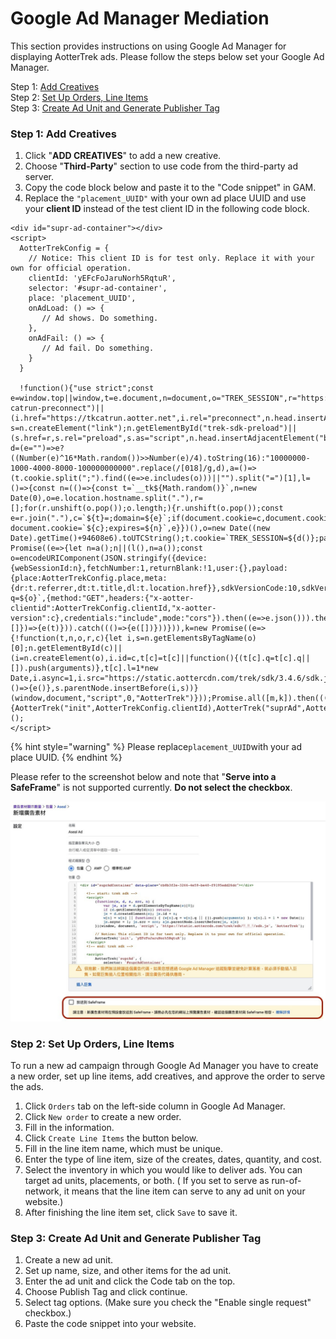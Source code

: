 # Google Ad Manager Mediation

This section provides instructions on using Google Ad Manager for displaying AotterTrek ads. Please follow the steps below set your Google Ad Manager.

Step 1: [Add Creatives](google-ad-manager-mediation.md#step-1-add-creatives)\
Step 2: [Set Up Orders, Line Items](google-ad-manager-mediation.md#step-2-set-up-orders-line-items)\
Step 3: [Create Ad Unit and Generate Publisher Tag](google-ad-manager-mediation.md#step-3-create-ad-unit-and-generate-publisher-tag)

### Step 1: Add Creatives

1. Click "**ADD CREATIVES**" to add a new creative.&#x20;
2. Choose "**Third-Party**" section to use code from the third-party ad server.
3. Copy the code block below and paste it to the "Code snippet" in GAM.
4. Replace the `"placement_UUID"` with your own ad place UUID and use your **client ID** instead of the test client ID in the following code block.

```markup
<div id="supr-ad-container"></div>
<script>
  AotterTrekConfig = {
    // Notice: This client ID is for test only. Replace it with your own for official operation.
    clientId: 'yEFcFoJaruNorh5RqtuR',
    selector: '#supr-ad-container',
    place: 'placement_UUID',
    onAdLoad: () => {
       // Ad shows. Do something.
    },
    onAdFail: () => {
       // Ad fail. Do something.
    }
  }
  
  !function(){"use strict";const e=window.top||window,t=e.document,n=document,o="TREK_SESSION",r="https://static.aottercdn.com/trek/sdk/3.4.6/sdk.js",c="web_3.4.6",i=n.createElement("link");n.getElementById("trek-catrun-preconnect")||(i.href="https://tkcatrun.aotter.net",i.rel="preconnect",n.head.insertAdjacentElement("beforeend",i));const s=n.createElement("link");n.getElementById("trek-sdk-preload")||(s.href=r,s.rel="preload",s.as="script",n.head.insertAdjacentElement("beforeend",s));const d=(e="")=>e?((Number(e)^16*Math.random())>>Number(e)/4).toString(16):"10000000-1000-4000-8000-100000000000".replace(/[018]/g,d),a=()=>(t.cookie.split(";").find((e=>e.includes(o)))||"").split("=")[1],l=()=>{const n=(()=>{const t=`__tk${Math.random()}`,n=new Date(0),o=e.location.hostname.split("."),r=[];for(r.unshift(o.pop());o.length;){r.unshift(o.pop());const e=r.join("."),c=`${t}=;domain=${e}`;if(document.cookie=c,document.cookie.includes(t))return document.cookie=`${c};expires=${n}`,e}})(),o=new Date((new Date).getTime()+94608e6).toUTCString();t.cookie=`TREK_SESSION=${d()};path=/;domain=${n};expires=${o}`},m=new Promise((e=>{let n=a();n||(l(),n=a());const o=encodeURIComponent(JSON.stringify({device:{webSessionId:n},fetchNumber:1,returnBlank:!1,user:{},payload:{place:AotterTrekConfig.place,meta:{dr:t.referrer,dt:t.title,dl:t.location.href}},sdkVersionCode:10,sdkVersion:c}));fetch(`https://r2d2.aotter.net/web/fetch?q=${o}`,{method:"GET",headers:{"x-aotter-clientid":AotterTrekConfig.clientId,"x-aotter-version":c},credentials:"include",mode:"cors"}).then((e=>e.json())).then((({success:t=[]})=>{e(t)})).catch((()=>{e([])}))})),k=new Promise((e=>{!function(t,n,o,r,c){let i,s=n.getElementsByTagName(o)[0];n.getElementById(c)||(i=n.createElement(o),i.id=c,t[c]=t[c]||function(){(t[c].q=t[c].q||[]).push(arguments)},t[c].l=1*new Date,i.async=1,i.src="https://static.aottercdn.com/trek/sdk/3.4.6/sdk.js",i.onload=()=>{e()},s.parentNode.insertBefore(i,s))}(window,document,"script",0,"AotterTrek")}));Promise.all([m,k]).then((([e])=>{AotterTrek("init",AotterTrekConfig.clientId),AotterTrek("suprAd",AotterTrekConfig,e)}))}();
</script>
```

{% hint style="warning" %}
Please replace`placement_UUID`with your ad place UUID.
{% endhint %}

Please refer to the screenshot below and note that "**Serve into a SafeFrame**" is not supported currently. **Do not select the checkbox**.

![](../.gitbook/assets/1636013796274.jpg)

### Step 2: Set Up Orders, Line Items

To run a new ad campaign through Google Ad Manager you have to create a new order, set up line items, add creatives, and approve the order to serve the ads.&#x20;

1. Click `Orders` tab on the left-side column in Google Ad Manager.
2. Click `New order` to create a new order.
3. Fill in the information.
4. Click `Create Line Items` the button below.
5. Fill in the line item name, which must be unique.
6. Enter the type of line item, size of the creates, dates, quantity, and cost.&#x20;
7. Select the inventory in which you would like to deliver ads. You can target ad units, placements, or both. ( If you set to serve as run-of-network, it means that the line item can serve to any ad unit on your website.)
8. After finishing the line item set, click `Save` to save it.

### Step 3: Create Ad Unit and Generate Publisher Tag

1. Create a new ad unit.
2. Set up name, size, and other items for the ad unit.
3. Enter the ad unit and click the Code tab on the top.
4. Choose Publish Tag and click continue.
5. Select tag options. (Make sure you check the "Enable single request" checkbox.)
6. Paste the code snippet into your website.&#x20;
